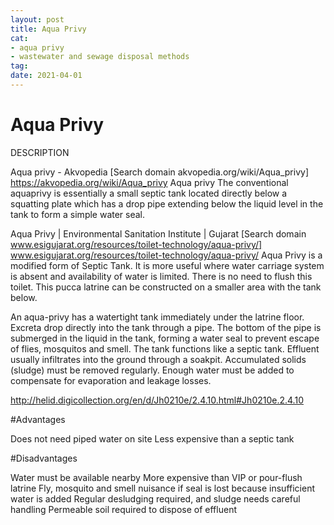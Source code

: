 ```yaml
--- 
layout: post 
title: Aqua Privy
cat: 
- aqua privy
- wastewater and sewage disposal methods
tag: 
date: 2021-04-01 
--- 
```


Aqua Privy
============================================= 

DESCRIPTION



Aqua privy - Akvopedia
[Search domain akvopedia.org/wiki/Aqua_privy] https://akvopedia.org/wiki/Aqua_privy
Aqua privy The conventional aquaprivy is essentially a small septic tank located directly below a squatting plate which has a drop pipe extending below the liquid level in the tank to form a simple water seal.

Aqua Privy | Environmental Sanitation Institute | Gujarat
[Search domain www.esigujarat.org/resources/toilet-technology/aqua-privy/] www.esigujarat.org/resources/toilet-technology/aqua-privy/
Aqua Privy is a modified form of Septic Tank. It is more useful where water carriage system is absent and availability of water is limited. There is no need to flush this toilet. This pucca latrine can be constructed on a smaller area with the tank below.

An aqua-privy has a watertight tank immediately under the latrine floor. Excreta drop directly into the tank through a pipe. The bottom of the pipe is submerged in the liquid in the tank, forming a water seal to prevent escape of flies, mosquitos and smell. The tank functions like a septic tank. Effluent usually infiltrates into the ground through a soakpit. Accumulated solids (sludge) must be removed regularly. Enough water must be added to compensate for evaporation and leakage losses.

http://helid.digicollection.org/en/d/Jh0210e/2.4.10.html#Jh0210e.2.4.10


#Advantages

Does not need piped water on site
Less expensive than a septic tank
	

#Disadvantages

Water must be available nearby
More expensive than VIP or pour-flush latrine
Fly, mosquito and smell nuisance if seal is lost because insufficient water is added
Regular desludging required, and sludge needs careful handling
Permeable soil required to dispose of effluent



